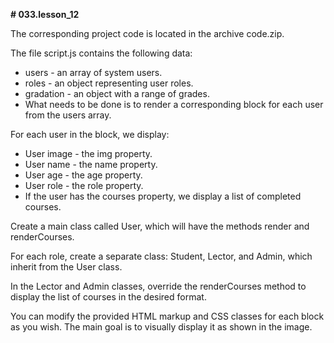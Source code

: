 **# 033.lesson_12**

The corresponding project code is located in the archive code.zip.

The file script.js contains the following data:

- users - an array of system users.
- roles - an object representing user roles.
- gradation - an object with a range of grades.
- What needs to be done is to render a corresponding block for each user from the users array.

For each user in the block, we display:

- User image - the img property.
- User name - the name property.
- User age - the age property.
- User role - the role property.
- If the user has the courses property, we display a list of completed courses.

Create a main class called User, which will have the methods render and renderCourses.

For each role, create a separate class: Student, Lector, and Admin, which inherit from the User class.

In the Lector and Admin classes, override the renderCourses method to display the list of courses in the desired format.

You can modify the provided HTML markup and CSS classes for each block as you wish. The main goal is to visually display it as shown in the image.
